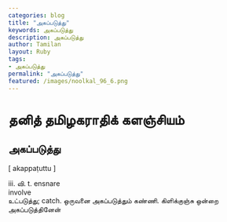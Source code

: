 ```yaml
---  
categories: blog  
title: "அகப்படுத்து"
keywords: அகப்படுத்து  
description: அகப்படுத்து
author: Tamilan  
layout: Ruby  
tags:     
- அகப்படுத்து
permalink: "அகப்படுத்து"  
featured: /images/noolkal_96_6.png  
--- 
```

# தனித் தமிழகராதிக் களஞ்சியம்
## அகப்படுத்து

[ akappaṭuttu ]  
  
iii. வி. t. ensnare  
involve  
உட்படுத்து; catch. ஒருவனை அகப்படுத்தும் கண்ணி. கிளிக்குஞ்சு ஒன்றை அகப்படுத்தினேன்
